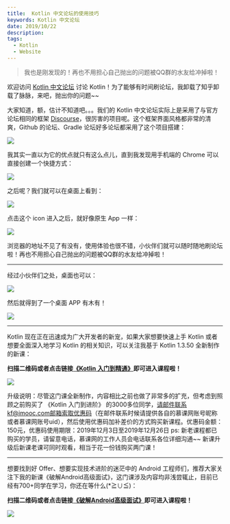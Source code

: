 ```yaml
---
title:  Kotlin 中文论坛的使用技巧 
keywords: Kotlin 中文论坛 
date: 2019/10/22
description: 
tags:
  - Kotlin
  - Website
---
```


> 我也是刚发现的！再也不用担心自己抛出的问题被QQ群的水友给冲掉啦！ 

<!-- more -->




欢迎访问 [Kotlin 中文论坛](https://discuss.kotliner.cn/) 讨论 Kotlin！为了能够有时间刷论坛，我卸载了知乎卸载了脉脉，来吧，抛出你的问题~~

大家知道，额，估计不知道吧。。。我们的 Kotlin 中文论坛实际上是采用了与官方论坛相同的框架 [Discourse](https://www.discourse.org/)，很厉害的项目呢。这个框架界面风格都非常的清爽，Github 的论坛、Gradle 论坛好多论坛都采用了这个项目搭建：

![](https://kotlinblog-1251218094.costj.myqcloud.com/9e300468-a645-433d-ae41-60b3eaa97f5a/media/15716995316308.jpg)

我其实一直以为它的优点就只有这么点儿，直到我发现用手机端的 Chrome 可以直接创建一个快捷方式：

![](https://kotlinblog-1251218094.costj.myqcloud.com/9e300468-a645-433d-ae41-60b3eaa97f5a/media/15716998152892.jpg)

之后呢？我们就可以在桌面上看到：

![](https://kotlinblog-1251218094.costj.myqcloud.com/9e300468-a645-433d-ae41-60b3eaa97f5a/media/15716999181369.jpg)

点击这个 icon 进入之后，就好像原生 App 一样：

![](https://kotlinblog-1251218094.costj.myqcloud.com/9e300468-a645-433d-ae41-60b3eaa97f5a/media/15716999799086.jpg)

浏览器的地址不见了有没有，使用体验也很不错，小伙伴们就可以随时随地刷论坛啦！再也不用担心自己抛出的问题被QQ群的水友给冲掉啦！

--- 

经过小伙伴们之处，桌面也可以：

![](https://kotlinblog-1251218094.costj.myqcloud.com/9e300468-a645-433d-ae41-60b3eaa97f5a/media/15720452651204.jpg)

然后就得到了一个桌面 APP 有木有！

![](https://kotlinblog-1251218094.costj.myqcloud.com/9e300468-a645-433d-ae41-60b3eaa97f5a/media/15720453054368.jpg)





---

Kotlin 现在正在迅速成为广大开发者的新宠，如果大家想要快速上手 Kotlin 或者想要全面深入地学习 Kotlin 的相关知识，可以关注我基于 Kotlin 1.3.50 全新制作的新课：

**扫描二维码或者点击链接[《Kotlin 入门到精通》](https://coding.imooc.com/class/398.html)即可进入课程啦！**

![](https://kotlinblog-1251218094.costj.myqcloud.com/40b0da7d-0147-44b3-9d08-5755dbf33b0b/media/exported_qrcode_image_256.png)

升级说明：尽管这门课全新制作，内容相比之前也做了非常多的扩充，但考虑到照顾之前购买了 《Kotlin 入门到进阶》 的3000多位同学，请邮件联系kf@imooc.com邮箱索取优惠码（在邮件联系时候请提供各自的慕课网账号昵称或者慕课网账号uid），然后使用优惠码加补差价的方式购买新课程。优惠码金额：150元，优惠码使用期限：2019年12月3日至2019年12月26日
ps: 新老课程都已购买的学员，请留意电话，慕课网的工作人员会电话联系各位详细沟通~~ 新课升级后新课老课可同时观看，相当于花一份钱购买两门课！

---

想要找到好 Offer、想要实现技术进阶的迷茫中的 Android 工程师们，推荐大家关注下我的新课《破解Android高级面试》，这门课涉及内容均非浅尝辄止，目前已经有700+同学在学习，你还在等什么(*≧∪≦)：

**扫描二维码或者点击链接[《破解Android高级面试》](https://s.imooc.com/SBS30PR)即可进入课程啦！**

![](https://kotlinblog-1251218094.costj.myqcloud.com/9ab6e571-684b-4108-9600-a9e3981e7aca/media/15520936284634.jpg)

